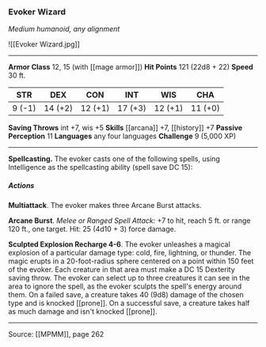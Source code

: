 ### Evoker Wizard
_Medium humanoid, any alignment_

![[Evoker Wizard.jpg]]

---

**Armor Class** 12, 15 (with [[mage armor]])
**Hit Points** 121 (22d8 + 22)
**Speed** 30 ft.

| STR     | DEX     | CON     | INT     | WIS     | CHA     |
|---------|---------|---------|---------|---------|---------|
| 9 (-1) | 14 (+2) | 12 (+1) | 17 (+3) | 12 (+1) | 11 (+0) |

**Saving Throws** int +7, wis +5
**Skills** [[arcana]] +7, [[history]] +7
**Passive Perception** 11
**Languages** any four languages
**Challenge** 9 (5,000 XP)

---

**Spellcasting.** The evoker casts one of the following spells, using Intelligence as the spellcasting ability (spell save DC 15):

##### Actions
**Multiattack**. The evoker makes three Arcane Burst attacks.

**Arcane Burst**. _Melee or Ranged Spell Attack:_ +7 to hit, reach 5 ft. or range 120 ft., one target. Hit: 25 (4d10 + 3) force damage.

**Sculpted Explosion Recharge 4-6**. The evoker unleashes a magical explosion of a particular damage type: cold, fire, lightning, or thunder. The magic erupts in a 20-foot-radius sphere centered on a point within 150 feet of the evoker. Each creature in that area must make a DC 15 Dexterity saving throw. The evoker can select up to three creatures it can see in the area to ignore the spell, as the evoker sculpts the spell's energy around them. On a failed save, a creature takes 40 (9d8) damage of the chosen type and is knocked [[prone]]. On a successful save, a creature takes half as much damage and isn't knocked [[prone]].


---

Source: [[MPMM]], page 262